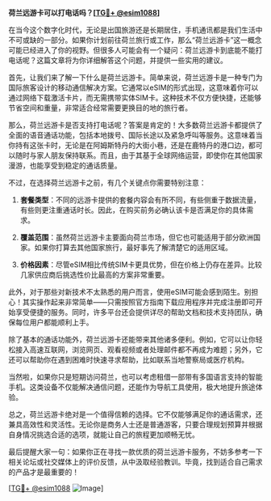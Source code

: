 **荷兰远游卡可以打电话吗？[[TG💪+ @esim1088](https://t.me/s/esim1088)]**

在当今这个数字化时代，无论是出国旅游还是长期居住，手机通讯都是我们生活中不可或缺的一部分。如果你计划前往荷兰旅行或工作，那么“荷兰远游卡”这一概念可能已经进入了你的视野。但很多人可能会有一个疑问：荷兰远游卡到底能不能打电话呢？这篇文章将为你详细解答这个问题，并提供一些实用的建议。

首先，让我们来了解一下什么是荷兰远游卡。简单来说，荷兰远游卡是一种专门为国际旅客设计的移动通信解决方案。它通常以eSIM的形式出现，这意味着你可以通过网络下载激活卡片，而无需携带实体SIM卡。这种技术不仅方便快捷，还能够节省空间和重量，非常适合经常需要更换目的地的旅行者。

那么，荷兰远游卡是否支持打电话呢？答案是肯定的！大多数荷兰远游卡都提供了全面的语音通话功能，包括本地拨号、国际长途以及紧急呼叫等服务。这意味着当你持有这张卡时，无论是在阿姆斯特丹的大街小巷，还是在鹿特丹的港口边，都可以随时与家人朋友保持联系。而且，由于其基于全球网络运营，即使你在其他国家漫游，也能享受到稳定的通话质量。

不过，在选择荷兰远游卡之前，有几个关键点你需要特别注意：

1. **套餐类型**：不同的远游卡提供的套餐内容会有所不同，有些侧重于数据流量，有些则更注重通话时长。因此，在购买前务必确认该卡是否满足你的具体需求。
   
2. **覆盖范围**：虽然荷兰远游卡主要面向荷兰市场，但它也可能适用于部分欧洲国家。如果你打算去其他国家旅行，最好事先了解清楚它的适用区域。

3. **价格因素**：尽管eSIM相比传统SIM卡更具优势，但在价格上仍存在差异。比较几家供应商后挑选性价比最高的方案非常重要。

此外，对于那些对新技术不太熟悉的用户而言，使用eSIM可能会感到陌生。别担心！其实操作起来非常简单——只需按照官方指南下载应用程序并完成注册即可开始享受便捷的服务。同时，许多平台还会提供详尽的帮助文档和技术支持团队，确保每位用户都能顺利上手。

除了基本的通话功能外，荷兰远游卡还能带来其他诸多便利。例如，它可以让你轻松接入高速互联网，浏览网页、观看视频或者处理邮件都不再成为难题；另外，它还可以帮助你在遇到困难时快速寻求帮助，比如联系当地警察局或医疗机构。

当然啦，如果你只是短期访问荷兰，也可以考虑租借一部带有多国语言支持的智能手机。这类设备不仅能解决通信问题，还能作为导航工具使用，极大地提升旅途体验。

总之，荷兰远游卡绝对是一个值得信赖的选择。它不仅能够满足你的通话需求，还兼具高效性和灵活性。无论你是商务人士还是普通游客，只要合理规划预算并根据自身情况挑选合适的选项，就能让自己的旅程更加顺畅无忧。

最后提醒大家一句：如果你正在寻找一款优质的荷兰远游卡服务，不妨多参考一下相关论坛或社交媒体上的评价反馈，从中汲取经验教训。毕竟，找到适合自己需求的产品才是最重要的！

[[TG💪+ @esim1088](https://t.me/s/esim1088) ![Image](https://i.postimg.cc/4NQfJmqS/Snipaste-2025-05-13-00-14-12.png)]